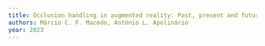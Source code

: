 ```yaml
---
title: Occlusion handling in augmented reality: Past, present and future
authors: Márcio C. F. Macedo, Antônio L. Apolinário
year: 2023
---
```



